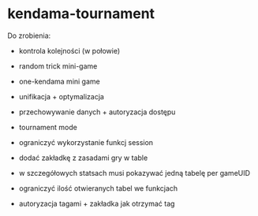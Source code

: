 # kendama-tournament
Do zrobienia:
* kontrola kolejności (w połowie)
* random trick mini-game
* one-kendama mini game
* unifikacja + optymalizacja
* przechowywanie danych + autoryzacja dostępu
* tournament mode

* ograniczyć wykorzystanie funkcj session
* dodać zakładkę z zasadami gry w table
* w szczegółowych statsach musi pokazywać jedną tabelę per gameUID
* ograniczyć ilość otwieranych tabel we funkcjach 
* autoryzacja tagami + zakładka jak otrzymać tag